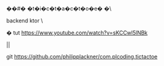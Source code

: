 ��#� �t�i�c�t�a�c�t�o�e�
�\

backend ktor
\

�
tut https://www.youtube.com/watch?v=sKCCwl5lNBk

\||

git https://github.com/philipplackner/com.plcoding.tictactoe
